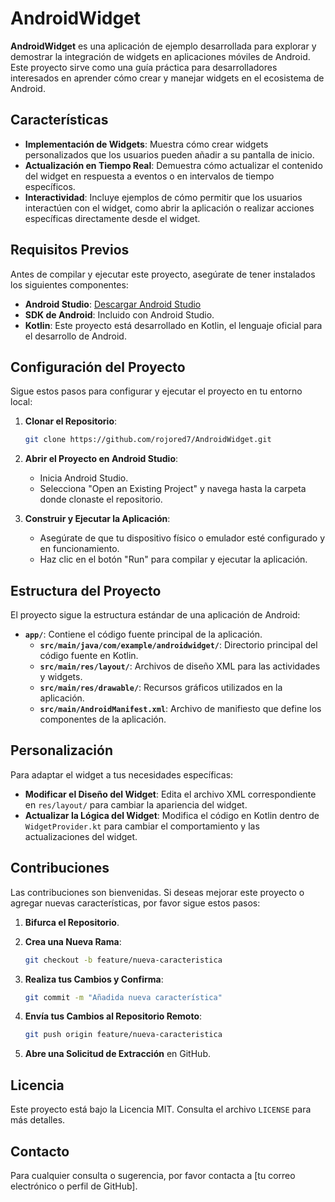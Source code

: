 # AndroidWidget

**AndroidWidget** es una aplicación de ejemplo desarrollada para explorar y demostrar la integración de widgets en aplicaciones móviles de Android. Este proyecto sirve como una guía práctica para desarrolladores interesados en aprender cómo crear y manejar widgets en el ecosistema de Android.

## Características

- **Implementación de Widgets**: Muestra cómo crear widgets personalizados que los usuarios pueden añadir a su pantalla de inicio.
- **Actualización en Tiempo Real**: Demuestra cómo actualizar el contenido del widget en respuesta a eventos o en intervalos de tiempo específicos.
- **Interactividad**: Incluye ejemplos de cómo permitir que los usuarios interactúen con el widget, como abrir la aplicación o realizar acciones específicas directamente desde el widget.

## Requisitos Previos

Antes de compilar y ejecutar este proyecto, asegúrate de tener instalados los siguientes componentes:

- **Android Studio**: [Descargar Android Studio](https://developer.android.com/studio)
- **SDK de Android**: Incluido con Android Studio.
- **Kotlin**: Este proyecto está desarrollado en Kotlin, el lenguaje oficial para el desarrollo de Android.

## Configuración del Proyecto

Sigue estos pasos para configurar y ejecutar el proyecto en tu entorno local:

1. **Clonar el Repositorio**:

   ```bash
   git clone https://github.com/rojored7/AndroidWidget.git
   ```

2. **Abrir el Proyecto en Android Studio**:

   - Inicia Android Studio.
   - Selecciona "Open an Existing Project" y navega hasta la carpeta donde clonaste el repositorio.

3. **Construir y Ejecutar la Aplicación**:

   - Asegúrate de que tu dispositivo físico o emulador esté configurado y en funcionamiento.
   - Haz clic en el botón "Run" para compilar y ejecutar la aplicación.

## Estructura del Proyecto

El proyecto sigue la estructura estándar de una aplicación de Android:

- **`app/`**: Contiene el código fuente principal de la aplicación.
  - **`src/main/java/com/example/androidwidget/`**: Directorio principal del código fuente en Kotlin.
  - **`src/main/res/layout/`**: Archivos de diseño XML para las actividades y widgets.
  - **`src/main/res/drawable/`**: Recursos gráficos utilizados en la aplicación.
  - **`src/main/AndroidManifest.xml`**: Archivo de manifiesto que define los componentes de la aplicación.

## Personalización

Para adaptar el widget a tus necesidades específicas:

- **Modificar el Diseño del Widget**: Edita el archivo XML correspondiente en `res/layout/` para cambiar la apariencia del widget.
- **Actualizar la Lógica del Widget**: Modifica el código en Kotlin dentro de `WidgetProvider.kt` para cambiar el comportamiento y las actualizaciones del widget.

## Contribuciones

Las contribuciones son bienvenidas. Si deseas mejorar este proyecto o agregar nuevas características, por favor sigue estos pasos:

1. **Bifurca el Repositorio**.
2. **Crea una Nueva Rama**:

   ```bash
   git checkout -b feature/nueva-caracteristica
   ```

3. **Realiza tus Cambios y Confirma**:

   ```bash
   git commit -m "Añadida nueva característica"
   ```

4. **Envía tus Cambios al Repositorio Remoto**:

   ```bash
   git push origin feature/nueva-caracteristica
   ```

5. **Abre una Solicitud de Extracción** en GitHub.

## Licencia

Este proyecto está bajo la Licencia MIT. Consulta el archivo `LICENSE` para más detalles.

## Contacto

Para cualquier consulta o sugerencia, por favor contacta a [tu correo electrónico o perfil de GitHub].
